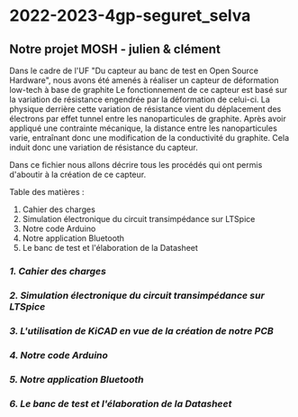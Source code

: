 # 2022-2023-4gp-seguret_selva
## Notre projet MOSH - julien &amp; clément  
  
Dans le cadre de l'UF "Du capteur au banc de test en Open Source Hardware", nous avons été amenés à réaliser un capteur de déformation low-tech à base de graphite
Le fonctionnement de ce capteur est basé sur la variation de résistance engendrée par la déformation de celui-ci.
La physique derrière cette variation de résistance vient du déplacement des électrons par effet tunnel entre les nanoparticules de graphite.
Après avoir appliqué une contrainte mécanique, la distance entre les nanoparticules varie, entraînant donc une modification de la conductivité du graphite.
Cela induit donc une variation de résistance du capteur.  
  
Dans ce fichier nous allons décrire tous les procédés qui ont permis d'aboutir à la création de ce capteur.  
  
Table des matières :  
  
1. Cahier des charges  
2. Simulation électronique du circuit transimpédance sur LTSpice  
4. Notre code Arduino  
5. Notre application Bluetooth 
6. Le banc de test et l'élaboration de la Datasheet  
    
### *1. Cahier des charges*  
  
### *2. Simulation électronique du circuit transimpédance sur LTSpice*  
  
### *3. L'utilisation de KiCAD en vue de la création de notre PCB*  
  
### *4. Notre code Arduino*    
  
### *5. Notre application Bluetooth*  
  
### *6. Le banc de test et l'élaboration de la Datasheet*
  

